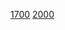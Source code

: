 [1700](https://codeforces.com/contest/2020/problem/D)
[2000](https://codeforces.com/contest/1851/problem/G)
